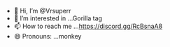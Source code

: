 - 👋 Hi, I’m @Vrsuperr
- 👀 I’m interested in ...Gorilla tag
- 📫 How to reach me ...https://discord.gg/RcBsnaA8
- 😄 Pronouns: ...monkey

